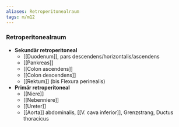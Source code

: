 ```yaml
---
aliases: Retroperitonealraum
tags: m/m12
---
```

### Retroperitonealraum
- **Sekundär retroperitoneal**
	- [[Duodenum]], pars descendens/horizontalis/ascendens
	- [[Pankreas]]
	- [[Colon ascendens]]
	- [[Colon descendens]]
	- [[Rektum]] (bis Flexura perinealis)
- **Primär retroperitoneal**
	- [[Niere]]
	- [[Nebenniere]]
	- [[Ureter]]
	- [[Aorta]] abdominalis, [[V. cava inferior]], Grenzstrang, Ductus thoracicus